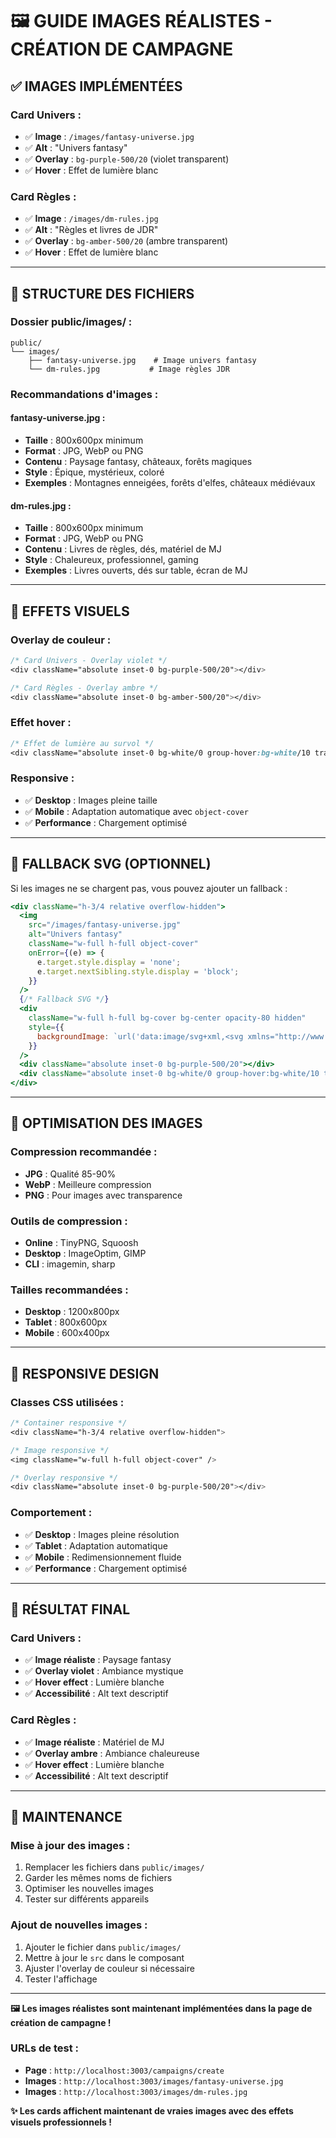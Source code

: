 # 🖼️ GUIDE IMAGES RÉALISTES - CRÉATION DE CAMPAGNE

## ✅ **IMAGES IMPLÉMENTÉES**

### **Card Univers :**
- ✅ **Image** : `/images/fantasy-universe.jpg`
- ✅ **Alt** : "Univers fantasy"
- ✅ **Overlay** : `bg-purple-500/20` (violet transparent)
- ✅ **Hover** : Effet de lumière blanc

### **Card Règles :**
- ✅ **Image** : `/images/dm-rules.jpg`
- ✅ **Alt** : "Règles et livres de JDR"
- ✅ **Overlay** : `bg-amber-500/20` (ambre transparent)
- ✅ **Hover** : Effet de lumière blanc

---

## 📁 **STRUCTURE DES FICHIERS**

### **Dossier public/images/ :**
```
public/
└── images/
    ├── fantasy-universe.jpg    # Image univers fantasy
    └── dm-rules.jpg           # Image règles JDR
```

### **Recommandations d'images :**

#### **fantasy-universe.jpg :**
- **Taille** : 800x600px minimum
- **Format** : JPG, WebP ou PNG
- **Contenu** : Paysage fantasy, châteaux, forêts magiques
- **Style** : Épique, mystérieux, coloré
- **Exemples** : Montagnes enneigées, forêts d'elfes, châteaux médiévaux

#### **dm-rules.jpg :**
- **Taille** : 800x600px minimum
- **Format** : JPG, WebP ou PNG
- **Contenu** : Livres de règles, dés, matériel de MJ
- **Style** : Chaleureux, professionnel, gaming
- **Exemples** : Livres ouverts, dés sur table, écran de MJ

---

## 🎨 **EFFETS VISUELS**

### **Overlay de couleur :**
```css
/* Card Univers - Overlay violet */
<div className="absolute inset-0 bg-purple-500/20"></div>

/* Card Règles - Overlay ambre */
<div className="absolute inset-0 bg-amber-500/20"></div>
```

### **Effet hover :**
```css
/* Effet de lumière au survol */
<div className="absolute inset-0 bg-white/0 group-hover:bg-white/10 transition-all duration-300"></div>
```

### **Responsive :**
- ✅ **Desktop** : Images pleine taille
- ✅ **Mobile** : Adaptation automatique avec `object-cover`
- ✅ **Performance** : Chargement optimisé

---

## 🔄 **FALLBACK SVG (OPTIONNEL)**

Si les images ne se chargent pas, vous pouvez ajouter un fallback :

```jsx
<div className="h-3/4 relative overflow-hidden">
  <img 
    src="/images/fantasy-universe.jpg" 
    alt="Univers fantasy"
    className="w-full h-full object-cover"
    onError={(e) => {
      e.target.style.display = 'none';
      e.target.nextSibling.style.display = 'block';
    }}
  />
  {/* Fallback SVG */}
  <div 
    className="w-full h-full bg-cover bg-center opacity-80 hidden"
    style={{
      backgroundImage: `url('data:image/svg+xml,<svg xmlns="http://www.w3.org/2000/svg" viewBox="0 0 400 300"><rect width="400" height="300" fill="%239333ea"/><g fill="white" opacity="0.1"><circle cx="100" cy="80" r="30"/><circle cx="300" cy="120" r="40"/><circle cx="200" cy="200" r="25"/><polygon points="50,250 80,180 110,250"/><polygon points="320,200 350,130 380,200"/></g></svg>')`
    }}
  />
  <div className="absolute inset-0 bg-purple-500/20"></div>
  <div className="absolute inset-0 bg-white/0 group-hover:bg-white/10 transition-all duration-300"></div>
</div>
```

---

## 🚀 **OPTIMISATION DES IMAGES**

### **Compression recommandée :**
- **JPG** : Qualité 85-90%
- **WebP** : Meilleure compression
- **PNG** : Pour images avec transparence

### **Outils de compression :**
- **Online** : TinyPNG, Squoosh
- **Desktop** : ImageOptim, GIMP
- **CLI** : imagemin, sharp

### **Tailles recommandées :**
- **Desktop** : 1200x800px
- **Tablet** : 800x600px
- **Mobile** : 600x400px

---

## 📱 **RESPONSIVE DESIGN**

### **Classes CSS utilisées :**
```css
/* Container responsive */
<div className="h-3/4 relative overflow-hidden">

/* Image responsive */
<img className="w-full h-full object-cover" />

/* Overlay responsive */
<div className="absolute inset-0 bg-purple-500/20"></div>
```

### **Comportement :**
- ✅ **Desktop** : Images pleine résolution
- ✅ **Tablet** : Adaptation automatique
- ✅ **Mobile** : Redimensionnement fluide
- ✅ **Performance** : Chargement optimisé

---

## 🎯 **RÉSULTAT FINAL**

### **Card Univers :**
- ✅ **Image réaliste** : Paysage fantasy
- ✅ **Overlay violet** : Ambiance mystique
- ✅ **Hover effect** : Lumière blanche
- ✅ **Accessibilité** : Alt text descriptif

### **Card Règles :**
- ✅ **Image réaliste** : Matériel de MJ
- ✅ **Overlay ambre** : Ambiance chaleureuse
- ✅ **Hover effect** : Lumière blanche
- ✅ **Accessibilité** : Alt text descriptif

---

## 🔧 **MAINTENANCE**

### **Mise à jour des images :**
1. Remplacer les fichiers dans `public/images/`
2. Garder les mêmes noms de fichiers
3. Optimiser les nouvelles images
4. Tester sur différents appareils

### **Ajout de nouvelles images :**
1. Ajouter le fichier dans `public/images/`
2. Mettre à jour le `src` dans le composant
3. Ajuster l'overlay de couleur si nécessaire
4. Tester l'affichage

---

**🖼️ Les images réalistes sont maintenant implémentées dans la page de création de campagne !**

### **URLs de test :**
- **Page** : `http://localhost:3003/campaigns/create`
- **Images** : `http://localhost:3003/images/fantasy-universe.jpg`
- **Images** : `http://localhost:3003/images/dm-rules.jpg`

**✨ Les cards affichent maintenant de vraies images avec des effets visuels professionnels !**





